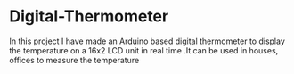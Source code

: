 # Digital-Thermometer
In this project I have made an Arduino based digital thermometer to  display the temperature on a 16x2 LCD unit in real time .It can be used  in houses, offices  to measure the temperature
